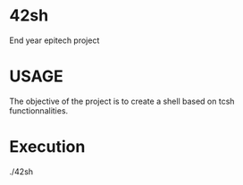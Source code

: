 # 42sh
End year epitech project

# USAGE

The objective of the project is to create a shell based on tcsh functionnalities.

# Execution

./42sh
